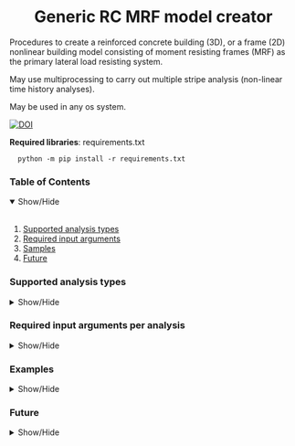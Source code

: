 <h1 align="center">Generic RC MRF model creator</h1>

Procedures to create a reinforced concrete building (3D), or a frame (2D) nonlinear building model
consisting of moment resisting frames (MRF) as the primary lateral load resisting system.

May use multiprocessing to carry out multiple stripe analysis (non-linear time history analyses).

May be used in any os system.

[![DOI](https://zenodo.org/badge/DOI/10.5281/zenodo.5753463.svg)](https://doi.org/10.5281/zenodo.5753463)

**Required libraries**: requirements.txt

      python -m pip install -r requirements.txt

### Table of Contents
<details open>
<summary>Show/Hide</summary>
<br>

1. [Supported analysis types](#analysis)
2. [Required input arguments](#input)
3. [Samples](#samples)
4. [Future](#future)

</details>


### Supported analysis types
<details>
<a name="analysis"></a>
<summary>Show/Hide</summary>
<br>

1. Static elastic analysis (ST)
2. Modal analysis (MA)
3. Equivalent lateral force (ELF)
4. Static pushover analysis (PO)
5. Non-linear time history analysis (NLTHA)
   1. Incremental dynamic analysis (IDA)
	2. Multiple stripe analysis (MSA)
	
</details>


### Required input arguments per analysis
<details>
<a name="input"></a>
<summary>Show/Hide</summary>
<br>

* **sections_file** - required for All
  	
		csv or pickle file or DataFrame with hysteretic model parameters

* **loads_file** - required for All

		csv file masses and gravity loads

* **materials_file** - required for All

		csv file containing material properties

* **outputsDir** - required for All

		Directory to export outputs to

* **gmdir** - required for IDA and MSA
		
		Directory to read records from

* **gmfileNames** - required for IDA and MSA

		File names in order of ["GM_names_x", "GM_names_y", "GM_time_step"]

* **IM_type** - required for IDA, default to 2

		Intensity measure type

* **max_runs** - required for IDA, default to 15

		Maxium number of runs per record

* **analysis_time_step** - required for IDA and MSA, default to 0.01

		Nonlinear analysis time step

* **drift_capacity** - required for IDA, default to 10 (%)

		Assumed drift capacity for the building, beyond which the building is assumed to have collapsed

* **analysis_type** - required for All

		Analysis type to be run, list of strings, e.g. ["ST", "MA"] to run both ST and MA

* **system** - required for All, default to "space"

		May have two values:
			perimeter - exterior frames only as seismic lateral-load resisting frames
			space - all frames as seismic lateral-load resisting frames

* **hinge_model** - required for All, default to "Hysteretic"
		
		May have two values:
			Hysteretic - Hysteretic hinge models (uses offsets)
			Haselton - Haselton spring models (uses four node panel zones)

* **flag3d** - required for All, default to False

		False for 2D modelling
		True for 3D modelling

* **direction** - required for PO and ELF

		Direction of application for PO and ELF analysis
		0 stands for X direction, 1 stands for Y direction

* **export_at_each_step** - required for MSA and IDA, default to True

		True for exporting outputs for each time step (recommended)

* **period_assignment** - required for IDA, dictionary

		Period assignment ID for X and Y direction

* **periods_ida** - required for IDA

		List of float (periods) to use for IDA analysis

* **tcl_filename** - required for ST, MA, PO

		tcl filename necessary to generate tcl file models

	
</details>


### Examples
<details>
<a name="samples"></a>
<summary>Show/Hide</summary>
<br>

**3D building models**

Example 1: Static analysis - exampleStatic.py


Example 2: Modal analysis - exampleModel.py


Example 3: Static pushover analaysis - examplePushover.py


Example 4: MSA - exampleMSA.py


Example 5: IDA - exampleIDA.py


Example 6: Visualize - visualizeSPO.py


Example 7: 2D model with Haselton springs - exampleHaselton2D.py


</details>

### Future
<details>
<a name="future"></a>
<summary>Show/Hide</summary>
<br>

* [ ] Quality testing
* [ ] Haselton hinge models, example
* [ ] 2D application examples
* [ ] Elastic models
* [ ] Different damping models
* [x] 3D application examples


</details>
